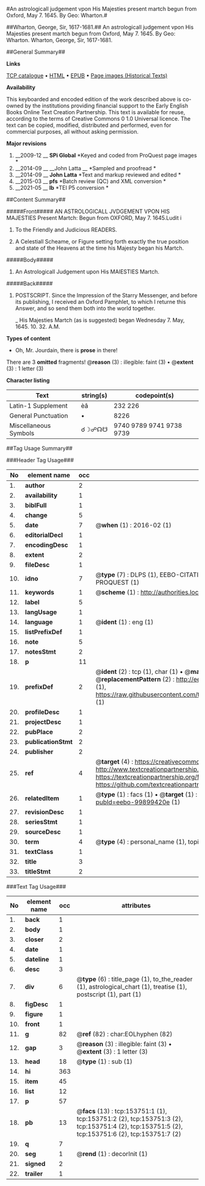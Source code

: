 #An astrologicall judgement vpon His Majesties present martch begun from Oxford, May 7. 1645. By Geo: Wharton.#

##Wharton, George, Sir, 1617-1681.##
An astrologicall judgement vpon His Majesties present martch begun from Oxford, May 7. 1645. By Geo: Wharton.
Wharton, George, Sir, 1617-1681.

##General Summary##

**Links**

[TCP catalogue](http://www.ota.ox.ac.uk/tcp/)  • 
[HTML](http://tei.it.ox.ac.uk/tcp/Texts-HTML/free/A96/A96275.html)  • 
[EPUB](http://tei.it.ox.ac.uk/tcp/Texts-EPUB/free/A96/A96275.epub) • 
[Page images (Historical Texts)](https://historicaltexts.jisc.ac.uk/eebo-99899420e)

**Availability**

This keyboarded and encoded edition of the work described above is co-owned by the
    institutions providing financial support to the Early English Books Online Text Creation
    Partnership. This text is available for reuse, according to the terms of  Creative Commons 0 1.0 Universal
    licence. The text can be copied, modified, distributed and performed, even for commercial
    purposes, all without asking permission.

**Major revisions**

1. __2009-12 __ __SPi Global__ *Keyed and coded from ProQuest page images *
1. __2014-09 __ __John Latta __ *Sampled and proofread *
1. __2014-09 __ __John Latta__ *Text and markup reviewed and edited *
1. __2015-03 __ __pfs__ *Batch review (QC) and XML conversion *
1. __2021-05 __ __lb__ *TEI P5 conversion *

##Content Summary##

#####Front#####
AN ASTROLOGICALL JVDGEMENT VPON HIS MAJESTIES Present Martch: Begun from OXFORD, May 7. 1645.Ludit i
1. To the Friendly and Judicious READERS.

1. A Celestiall Scheame, or Figure setting forth exactly the true position and state of the Heavens at the time his Majesty began his Martch.

#####Body#####

1. An Astrologicall Judgement upon His MAIESTIES Martch.

#####Back#####

1. POSTSCRIPT. Since the Impression of the Starry Messenger, and before its publishing, I received an Oxford Pamphlet, to which I returne this Answer, and so send them both into the world together.

    _ His Majesties Martch (as is suggested) began Wednesday 7. May, 1645. 10. 32. A.M.

**Types of content**

  * Oh, Mr. Jourdain, there is **prose** in there!

There are 3 **omitted** fragments! 
 @__reason__ (3) : illegible: faint (3)  •  @__extent__ (3) : 1 letter (3)

**Character listing**


|Text|string(s)|codepoint(s)|
|---|---|---|
|Latin-1 Supplement|èâ|232 226|
|General Punctuation|•|8226|
|Miscellaneous Symbols|☌☽☍☊☋|9740 9789 9741 9738 9739|

##Tag Usage Summary##

###Header Tag Usage###

|No|element name|occ|attributes|
|---|---|---|---|
|1.|__author__|2||
|2.|__availability__|1||
|3.|__biblFull__|1||
|4.|__change__|5||
|5.|__date__|7| @__when__ (1) : 2016-02 (1)|
|6.|__editorialDecl__|1||
|7.|__encodingDesc__|1||
|8.|__extent__|2||
|9.|__fileDesc__|1||
|10.|__idno__|7| @__type__ (7) : DLPS (1), EEBO-CITATION (1), VID (1), EEBO-PROQUEST (1), STC (2), PROQUEST (1)|
|11.|__keywords__|1| @__scheme__ (1) : http://authorities.loc.gov/ (1)|
|12.|__label__|5||
|13.|__langUsage__|1||
|14.|__language__|1| @__ident__ (1) : eng (1)|
|15.|__listPrefixDef__|1||
|16.|__note__|5||
|17.|__notesStmt__|2||
|18.|__p__|11||
|19.|__prefixDef__|2| @__ident__ (2) : tcp (1), char (1)  •  @__matchPattern__ (2) : ([0-9\-]+):([0-9IVX]+) (1), (.+) (1)  •  @__replacementPattern__ (2) : http://eebo.chadwyck.com/downloadtiff?vid=$1&page=$2 (1), https://raw.githubusercontent.com/textcreationpartnership/Texts/master/tcpchars.xml#$1 (1)|
|20.|__profileDesc__|1||
|21.|__projectDesc__|1||
|22.|__pubPlace__|2||
|23.|__publicationStmt__|2||
|24.|__publisher__|2||
|25.|__ref__|4| @__target__ (4) : https://creativecommons.org/publicdomain/zero/1.0/ (1), http://www.textcreationpartnership.org/docs/. (1), https://textcreationpartnership.org/faq/#faq05 (1), https://github.com/textcreationpartnership (1)|
|26.|__relatedItem__|1| @__type__ (1) : facs (1)  •  @__target__ (1) : https://data.historicaltexts.jisc.ac.uk/view?pubId=eebo-99899420e (1)|
|27.|__revisionDesc__|1||
|28.|__seriesStmt__|1||
|29.|__sourceDesc__|1||
|30.|__term__|4| @__type__ (4) : personal_name (1), topical_term (2), geographic_name (1)|
|31.|__textClass__|1||
|32.|__title__|3||
|33.|__titleStmt__|2||


###Text Tag Usage###

|No|element name|occ|attributes|
|---|---|---|---|
|1.|__back__|1||
|2.|__body__|1||
|3.|__closer__|2||
|4.|__date__|1||
|5.|__dateline__|1||
|6.|__desc__|3||
|7.|__div__|6| @__type__ (6) : title_page (1), to_the_reader (1), astrological_chart (1), treatise (1), postscript (1), part (1)|
|8.|__figDesc__|1||
|9.|__figure__|1||
|10.|__front__|1||
|11.|__g__|82| @__ref__ (82) : char:EOLhyphen (82)|
|12.|__gap__|3| @__reason__ (3) : illegible: faint (3)  •  @__extent__ (3) : 1 letter (3)|
|13.|__head__|18| @__type__ (1) : sub (1)|
|14.|__hi__|363||
|15.|__item__|45||
|16.|__list__|12||
|17.|__p__|57||
|18.|__pb__|13| @__facs__ (13) : tcp:153751:1 (1), tcp:153751:2 (2), tcp:153751:3 (2), tcp:153751:4 (2), tcp:153751:5 (2), tcp:153751:6 (2), tcp:153751:7 (2)|
|19.|__q__|7||
|20.|__seg__|1| @__rend__ (1) : decorInit (1)|
|21.|__signed__|2||
|22.|__trailer__|1||
